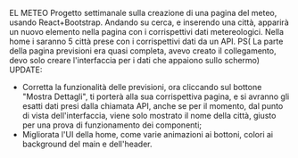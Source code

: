 
EL METEO
Progetto settimanale sulla creazione di una pagina del meteo, usando React+Bootstrap. 
Andando su cerca, e inserendo una città, apparirà un nuovo elemento nella pagina con i corrispettivi dati metereologici.
Nella home i saranno 5 città prese con i corrispettivi dati da un API.
PS( La parte della pagina previsioni era quasi completa, avevo creato il collegamento, devo solo creare l'interfaccia per i dati che appaiono sullo schermo)
UPDATE: 
- Corretta la funzionalità delle previsioni, ora cliccando sul bottone "Mostra Dettagli", ti porterà alla sua corrispettiva pagina, e si avranno gli esatti dati presi dalla chiamata API, anche se per il momento, dal punto di vista dell'interfaccia, viene solo mostrato il nome della città, giusto per una prova di funzionamento dei componenti;
- Migliorata l'UI della home, come varie animazioni ai bottoni, colori ai background del main e dell'header. 
